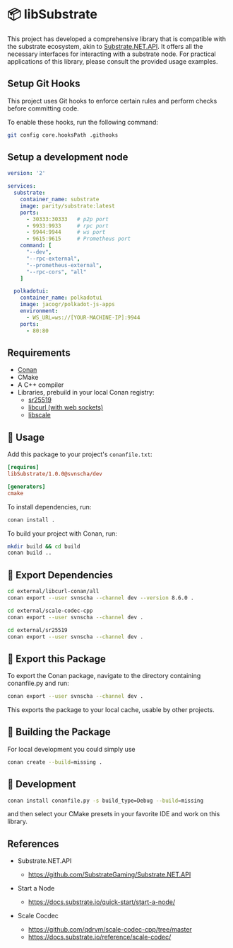 # 📦 libSubstrate

This project has developed a comprehensive library that is compatible with the substrate ecosystem, akin to [Substrate.NET.API](https://github.com/SubstrateGaming/Substrate.NET.API). It offers all the necessary interfaces for interacting with a substrate node. For practical applications of this library, please consult the provided usage examples.

## Setup Git Hooks

This project uses Git hooks to enforce certain rules and perform checks before committing code.

To enable these hooks, run the following command:

```bash
git config core.hooksPath .githooks
```

## Setup a development node

```yaml
version: '2'

services:
  substrate:
    container_name: substrate
    image: parity/substrate:latest
    ports:
      - 30333:30333   # p2p port
      - 9933:9933     # rpc port
      - 9944:9944     # ws port
      - 9615:9615     # Prometheus port
    command: [
      "--dev",
      "--rpc-external",
      "--prometheus-external",
      "--rpc-cors", "all"
    ]

  polkadotui:
    container_name: polkadotui
    image: jacogr/polkadot-js-apps
    environment:
      - WS_URL=ws://[YOUR-MACHINE-IP]:9944
    ports:
      - 80:80
```

## Requirements

- [Conan](https://conan.io/)
- CMake
- A C++ compiler
- Libraries, prebuild in your local Conan registry:
  - [sr25519](https://github.com/svnscha/sr25519)
  - [libcurl (with web sockets)](https://github.com/svnscha/libcurl-conan)
  - [libscale](https://github.com/svnscha/scale-codec-cpp)

## 🚀 Usage

Add this package to your project's `conanfile.txt`:

```ini
[requires]
libSubstrate/1.0.0@svnscha/dev

[generators]
cmake
```

To install dependencies, run:

```sh
conan install .
```

To build your project with Conan, run:

```sh
mkdir build && cd build
conan build ..
```

## 🧪 Export Dependencies

```sh
cd external/libcurl-conan/all
conan export --user svnscha --channel dev --version 8.6.0 .

cd external/scale-codec-cpp
conan export --user svnscha --channel dev .

cd external/sr25519
conan export --user svnscha --channel dev .
```

## 🧪 Export this Package

To export the Conan package, navigate to the directory containing conanfile.py and run:

```sh
conan export --user svnscha --channel dev .
```

This exports the package to your local cache, usable by other projects.

## 🧪 Building the Package

For local development you could simply use

```sh
conan create --build=missing .
```

## 🧪 Development

```sh
conan install conanfile.py -s build_type=Debug --build=missing
```

and then select your CMake presets in your favorite IDE and work on this library.

## References

- Substrate.NET.API
  - https://github.com/SubstrateGaming/Substrate.NET.API

- Start a Node
  - https://docs.substrate.io/quick-start/start-a-node/

- Scale Cocdec
  - https://github.com/qdrvm/scale-codec-cpp/tree/master
  - https://docs.substrate.io/reference/scale-codec/
